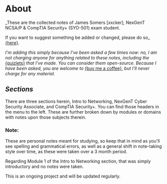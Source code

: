 # About

_These are the collected notes of James Somers \[xxcker\], NexGenT NCSA/P & CompTIA Security+ \(SYO-501\) exam student.   
  
If you want to suggest something be added or changed, please do so_ [{](https://forms.gle/MjnsdXMfvd8hKFKU9)[here}](https://forms.gle/MjnsdXMfvd8hKFKU9).   
  
_I'm adding this simply because I've been asked a few times now: no, I am not charging anyone for anything related to these notes, including the_ [{quizlets}](%20https://quizlet.com/_919uvm?x=1jqt&i=2z4u5u) _that I've made. You can consider them open-source. Because I have been asked, you are welcome to_ [{buy me a coffee}](https://www.buymeacoffee.com/xxcker), _but I'll never charge for any material._

## _Sections_

There are three sections herein, Intro to Networking, NexGenT Cyber Security Associate, and CompTIA Security+. You can find those headers in the menu to the left. These are further broken down by modules or domains with notes upon those subjects therein. 

### Note:

These are personal notes meant for studying, so keep that in mind as you'll see spelling and grammatical errors, as well as a general shift in note-taking style over time, as these were taken over a 3 month period. 

Regarding Module 1 of the Intro to Networking section, that was simply introductory and no notes were taken. 

This is an ongoing project and will be updated regularly. 

